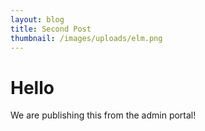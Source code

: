```yaml
---
layout: blog
title: Second Post
thumbnail: /images/uploads/elm.png
---
```

# Hello

We are publishing this from the admin portal!



